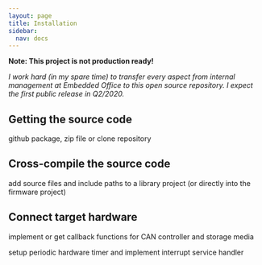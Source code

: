 ```yaml
---
layout: page
title: Installation
sidebar:
  nav: docs
---
```


**Note: This project is not production ready!**

*I work hard (in my spare time) to transfer every aspect from internal management at Embedded Office to this open source repository. I expect the first public release in Q2/2020.*

## Getting the source code

github package, zip file or clone repository

## Cross-compile the source code

add source files and include paths to a library project (or directly into the firmware project)

## Connect target hardware

implement or get callback functions for CAN controller and storage media

setup periodic hardware timer and implement interrupt service handler

